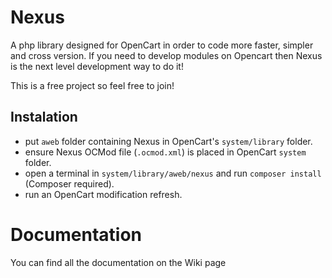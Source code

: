 # Nexus
A php library designed for OpenCart in order to code more faster, simpler and cross version.
If you need to develop modules on Opencart then Nexus is the next level development way to do it!

This is a free project so feel free to join!

## Instalation
- put `aweb` folder containing Nexus in OpenCart's `system/library` folder.
- ensure Nexus OCMod file (`.ocmod.xml`) is placed in OpenCart `system` folder.
- open a terminal in `system/library/aweb/nexus` and run `composer install` (Composer required).
- run an OpenCart modification refresh.

# Documentation
You can find all the documentation on the Wiki page